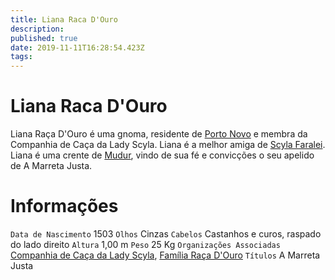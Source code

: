```yaml
---
title: Liana Raca D'Ouro
description: 
published: true
date: 2019-11-11T16:28:54.423Z
tags: 
---
```


<!-- SUBTITLE: A Marreta Justa -->

# Liana Raca D'Ouro
Liana Raça D'Ouro é uma gnoma, residente de [Porto Novo](/lugares/plano-material/drafeon/sudeste-de-drafeon/porto-novo#porto-novo) e membra da Companhia de Caça da Lady Scyla. Liana é a melhor amiga de [Scyla Faralei](/individuos/scyla-faralei#scyla-faralei). Liana é uma crente de [Mudur](/divindades/panteao-das-treze-estrelas/mudur#mudur), vindo de sua fé e convicções o seu apelido de A Marreta Justa.

# Informações
`Data de Nascimento` 1503 
`Olhos` Cinzas
`Cabelos` Castanhos e curos, raspado do lado direito
`Altura` 1,00 m
`Peso` 25 Kg
`Organizações Associadas` [Companhia de Caça da Lady Scyla](/faccoes/faccoes-independentes/companhia-de-caca-da-lady-scyla#companhia-de-caca-da-lady-scyla), [Família Raça D'Ouro](/faccoes/faccoes-familiares/familia-raca-douro#familia-raca-douro)
`Títulos` A Marreta Justa


